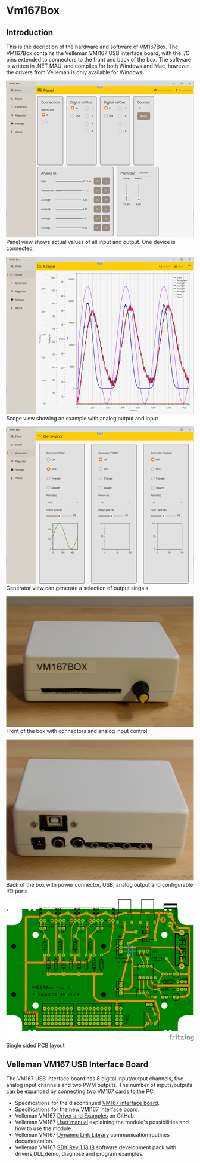 # Vm167Box

## Introduction
This is the decription of the hardware and software of VM167Box. The VM167Box contains the Velleman VMI167 USB interface board, with the I/O pins extended to connectors to the front and back of the box. The software is written in .NET MAUI and compiles for both Windows and Mac, however the drivers from Velleman is only available for Windows.

![Panel](Doc/Panel.png)<br/>
Panel view shows actual values of all input and output. One device is connected.

![Scope](Doc/Scope.png)<br/>
Scope view showing an example with analog output and input

![Generator](Doc/Generator.png)<br/>
Generator view can generate a selection of output singals

![Front](Doc/front.png)<br/>
Front of the box with connectors and analog input control

![Back](Doc/back.png)<br/>
Back of the box with power connector, USB, analog output and configurable I/O ports

![Back](Doc/pcb.png)<br/>
Single sided PCB layout

## Velleman VM167 USB Interface Board
The VM167 USB interface board has 8 digital input/output channels, five analog input channels and two PWM outputs. The number of inputs/outputs can be expanded by connecting two VM167 cards to the PC.

- Specifications for the discontinued [VM167 interface board](https://www.velleman.eu/products/view/?id=384006&lang=en).
- Specifications for the new [VMI167 interface board](https://www.velleman.eu/products/view/?id=461758).
- Velleman VM167 [Driver and Examples](https://github.com/Velleman/VM167_MINI_USB_INTERFACE_BOARD) on GitHub.
- Velleman VM167 [User manual](https://cdn.velleman.eu/downloads/0/modules/usermanual_vm167.pdf) explaining the module's possibilities and how to use the module.
- Velleman VM167 [Dynamic Link Library](https://cdn.velleman.eu/downloads/0/infosheets/vm167_dll_manual.pdf) communication routines documentation.
- Velleman VM167 [SDK Rev 1.18.18](https://cdn.velleman.eu/downloads/files/downloads/vm167_sdk_rev1818.exe) software development pack with drivers,DLL,demo, diagnose and program examples.


<!-- ## PID Controller
// - [PID Controller](https://en.wikipedia.org/wiki/Proportional%E2%80%93integral%E2%80%93derivative_controller)
-->